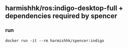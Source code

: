 ## harmishhk/ros:indigo-desktop-full + dependencies required by spencer

### run
```docker run -it --rm harmishhk/spencer:indigo```
